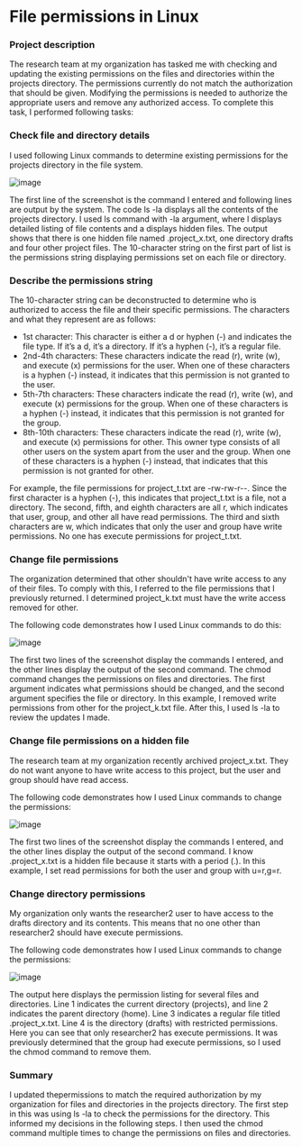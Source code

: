 # File permissions in Linux

### Project description
The research team at my organization has tasked me with checking and updating the existing permissions on the files and directories within the projects directory. The permissions currently do not match the authorization that should be given. Modifying the permissions is needed to authorize the appropriate users and remove any authorized access. To complete this task, I performed following tasks:

### Check file and directory details
I used following Linux commands to determine existing permissions for the projects directory in the file system.

![image](img/image.jpg)

The first line of the screenshot is the command I entered and following lines are output by the system. The code ls -la displays all the contents of the projects directory. I used ls command with -la argument, where l displays detailed listing of file contents and a displays hidden files. The output shows that there is one hidden file named .project_x.txt, one directory drafts and four other project files. The 10-character string on the first part of list is the permissions string displaying permissions set on each file or directory.

### Describe the permissions string
The 10-character string can be deconstructed to determine who is authorized to access the file and their specific permissions. The characters and what they represent are as follows:

* 1st character: This character is either a d or hyphen (-) and indicates the file type. If it’s a d, it’s a directory. If it’s a hyphen (-), it’s a regular file.
* 2nd-4th characters: These characters indicate the read (r), write (w), and execute (x) permissions for the user. When one of these characters is a hyphen (-) instead, it indicates that this permission is not granted to the user.
* 5th-7th characters: These characters indicate the read (r), write (w), and execute (x) permissions for the group. When one of these characters is a hyphen (-) instead, it indicates that this permission is not granted for the group.
* 8th-10th characters: These characters indicate the read (r), write (w), and execute (x) permissions for other. This owner type consists of all other users on the system apart from the user and the group. When one of these characters is a hyphen (-) instead, that indicates that this permission is not granted for other.

For example, the file permissions for project_t.txt are -rw-rw-r--. Since the first character is a hyphen (-), this indicates that project_t.txt is a file, not a directory. The second, fifth, and eighth characters are all r, which indicates that user, group, and other all have read permissions. The third and sixth characters are w, which indicates that only the user and group have write permissions. No one has execute permissions for project_t.txt.

### Change file permissions
The organization determined that other shouldn't have write access to any of their files. To comply with this, I referred to the file permissions that I previously returned. I determined project_k.txt must have the write access removed for other.

The following code demonstrates how I used Linux commands to do this:

![image](img/image.jpg)

The first two lines of the screenshot display the commands I entered, and the other lines display the output of the second command. The chmod command changes the permissions on files and directories. The first argument indicates what permissions should be changed, and the second argument specifies the file or directory. In this example, I removed write permissions from other for the project_k.txt file. After this, I used ls -la to review the updates I made.

### Change file permissions on a hidden file
The research team at my organization recently archived project_x.txt. They do not want anyone to have write access to this project, but the user and group should have read access. 

The following code demonstrates how I used Linux commands to change the permissions:

![image](img/image.jpg)

The first two lines of the screenshot display the commands I entered, and the other lines display the output of the second command. I know .project_x.txt is a hidden file because it starts with a period (.). In this example, I set read permissions for both the user and group with u=r,g=r. 

### Change directory permissions
My organization only wants the researcher2 user to have access to the drafts directory and its contents. This means that no one other than researcher2 should have execute permissions.

The following code demonstrates how I used Linux commands to change the permissions:

![image](img/image.jpg)

The output here displays the permission listing for several files and directories. Line 1 indicates the current directory (projects), and line 2 indicates the parent directory (home). Line 3 indicates a regular file titled .project_x.txt. Line 4 is the directory (drafts) with restricted permissions. Here you can see that only researcher2 has execute permissions.  It was previously determined that the group had execute permissions, so I used the chmod command to remove them.

### Summary
I updated thepermissions to match the required authorization by my organization for files and directories in the projects directory. The first step in this was using ls -la to check the permissions for the directory. This informed my decisions in the following steps. I then used the chmod command multiple times to change the permissions on files and directories.

